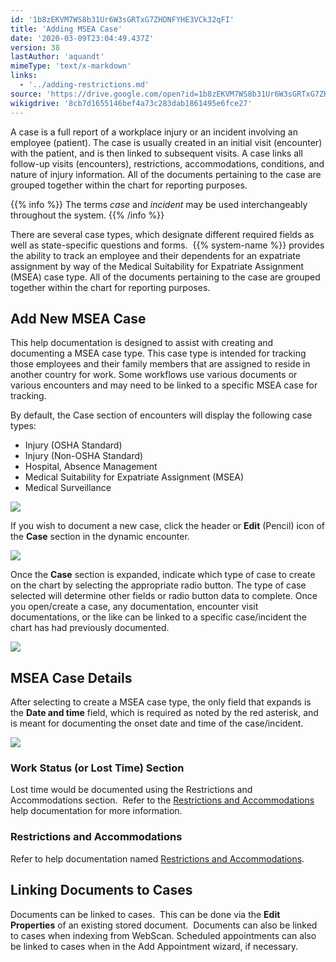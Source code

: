 ```yaml
---
id: '1b8zEKVM7WS8b31Ur6W3sGRTxG7ZHDNFYHE3VCk32qFI'
title: 'Adding MSEA Case'
date: '2020-03-09T23:04:49.437Z'
version: 38
lastAuthor: 'aquandt'
mimeType: 'text/x-markdown'
links:
  - '../adding-restrictions.md'
source: 'https://drive.google.com/open?id=1b8zEKVM7WS8b31Ur6W3sGRTxG7ZHDNFYHE3VCk32qFI'
wikigdrive: '8cb7d1655146bef4a73c283dab1861495e6fce27'
---
```

A case is a full report of a workplace injury or an incident involving an employee (patient). The case is usually created in an initial visit (encounter) with the patient, and is then linked to subsequent visits. A case links all follow-up visits (encounters), restrictions, accommodations, conditions, and nature of injury information. All of the documents pertaining to the case are grouped together within the chart for reporting purposes.

{{% info %}}
The terms *case* and *incident* may be used interchangeably throughout the system.
{{% /info %}}

There are several case types, which designate different required fields as well as state-specific questions and forms.  {{% system-name %}} provides the ability to track an employee and their dependents for an expatriate assignment by way of the Medical Suitability for Expatriate Assignment (MSEA) case type. All of the documents pertaining to the case are grouped together within the chart for reporting purposes.

## Add New MSEA Case

This help documentation is designed to assist with creating and documenting a MSEA case type. This case type is intended for tracking those employees and their family members that are assigned to reside in another country for work. Some workflows use various documents or various encounters and may need to be linked to a specific MSEA case for tracking.

By default, the Case section of encounters will display the following case types:

* Injury (OSHA Standard)
* Injury (Non-OSHA Standard)
* Hospital, Absence Management
* Medical Suitability for Expatriate Assignment (MSEA)
* Medical Surveillance

![](../adding-msea-case.assets/895ee8d7d82d2149015041165ef84d4f.png)

If you wish to document a new case, click the header or **Edit** (Pencil) icon of the **Case** section in the dynamic encounter.

![](../adding-msea-case.assets/b634f8f1f09f299c7719210dd5a6b587.png)

Once the **Case** section is expanded, indicate which type of case to create on the chart by selecting the appropriate radio button. The type of case selected will determine other fields or radio button data to complete. Once you open/create a case, any documentation, encounter visit documentations, or the like can be linked to a specific case/incident the chart has had previously documented.

![](../adding-msea-case.assets/66e9c3b6ea04795d6be84a0ae717734f.png)

## MSEA Case Details

After selecting to create a MSEA case type, the only field that expands is the **Date and time** field, which is required as noted by the red asterisk, and is meant for documenting the onset date and time of the case/incident.

![](../adding-msea-case.assets/8c9458d6bf1cc940e24dd380f0f10a5c.png)

### Work Status (or Lost Time) Section

Lost time would be documented using the Restrictions and Accommodations section.  Refer to the [Restrictions and Accommodations](../adding-restrictions.md) help documentation for more information.

### Restrictions and Accommodations

Refer to help documentation named [Restrictions and Accommodations](../adding-restrictions.md).

## Linking Documents to Cases

Documents can be linked to cases.  This can be done via the **Edit Properties** of an existing stored document.  Documents can also be linked to cases when indexing from WebScan. Scheduled appointments can also be linked to cases when in the Add Appointment wizard, if necessary.
